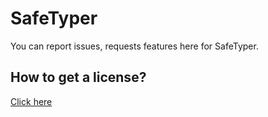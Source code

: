 # SafeTyper
You can report issues, requests features here for SafeTyper.

## How to get a license?

[Click here](https://coollabs.lemonsqueezy.com/checkout?cart=d275fa38-61a0-49dc-8c17-0c465de754ca)
